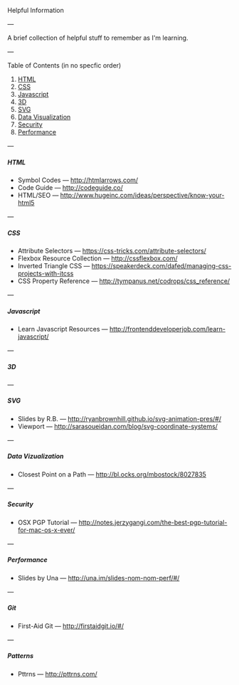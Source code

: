 Helpful Information

—

A brief collection of helpful stuff to remember as I'm learning.

—

Table of Contents (in no specfic order)

1. [HTML](#html)
2. [CSS](#css)
3. [Javascript](#javascript)
4. [3D](#3d)
5. [SVG](#svg)
6. [Data Visualization](#data-visualization)
7. [Security](#security)
8. [Performance](#performance)

—

##### HTML

- Symbol Codes — http://htmlarrows.com/
- Code Guide — http://codeguide.co/
- HTML/SEO — http://www.hugeinc.com/ideas/perspective/know-your-html5

—

##### CSS

- Attribute Selectors — https://css-tricks.com/attribute-selectors/
- Flexbox Resource Collection — http://cssflexbox.com/
- Inverted Triangle CSS — https://speakerdeck.com/dafed/managing-css-projects-with-itcss
- CSS Property Reference — http://tympanus.net/codrops/css_reference/

—

##### Javascript

- Learn Javascript Resources — http://frontenddeveloperjob.com/learn-javascript/

—

##### 3D

—

##### SVG

- Slides by R.B. — http://ryanbrownhill.github.io/svg-animation-pres/#/
- Viewport — http://sarasoueidan.com/blog/svg-coordinate-systems/

—

##### Data Vizualization

- Closest Point on a Path — http://bl.ocks.org/mbostock/8027835

—

##### Security

- OSX PGP Tutorial — http://notes.jerzygangi.com/the-best-pgp-tutorial-for-mac-os-x-ever/

—

##### Performance

- Slides by Una — http://una.im/slides-nom-nom-perf/#/

—

##### Git

- First-Aid Git — http://firstaidgit.io/#/

—

##### Patterns

- Pttrns — http://pttrns.com/
